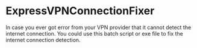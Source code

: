 # ExpressVPNConnectionFixer

In case you ever got error from your VPN provider that it cannot detect the internet connection. You could use this batch script or exe file to fix the internet connection detection.

